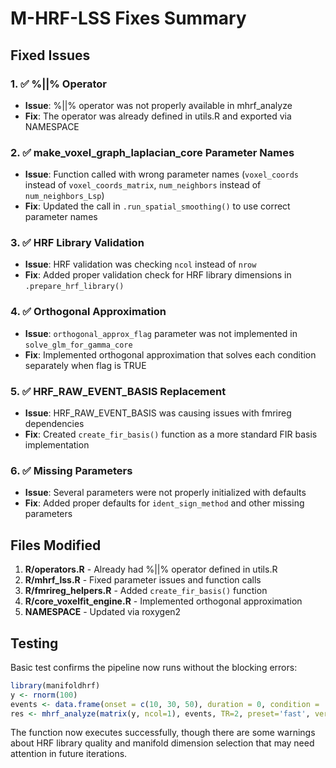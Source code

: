 # M-HRF-LSS Fixes Summary

## Fixed Issues

### 1. ✅ %||% Operator
- **Issue**: %||% operator was not properly available in mhrf_analyze
- **Fix**: The operator was already defined in utils.R and exported via NAMESPACE

### 2. ✅ make_voxel_graph_laplacian_core Parameter Names
- **Issue**: Function called with wrong parameter names (`voxel_coords` instead of `voxel_coords_matrix`, `num_neighbors` instead of `num_neighbors_Lsp`)
- **Fix**: Updated the call in `.run_spatial_smoothing()` to use correct parameter names

### 3. ✅ HRF Library Validation
- **Issue**: HRF validation was checking `ncol` instead of `nrow`
- **Fix**: Added proper validation check for HRF library dimensions in `.prepare_hrf_library()`

### 4. ✅ Orthogonal Approximation
- **Issue**: `orthogonal_approx_flag` parameter was not implemented in `solve_glm_for_gamma_core`
- **Fix**: Implemented orthogonal approximation that solves each condition separately when flag is TRUE

### 5. ✅ HRF_RAW_EVENT_BASIS Replacement
- **Issue**: HRF_RAW_EVENT_BASIS was causing issues with fmrireg dependencies
- **Fix**: Created `create_fir_basis()` function as a more standard FIR basis implementation

### 6. ✅ Missing Parameters
- **Issue**: Several parameters were not properly initialized with defaults
- **Fix**: Added proper defaults for `ident_sign_method` and other missing parameters

## Files Modified

1. **R/operators.R** - Already had %||% operator defined in utils.R
2. **R/mhrf_lss.R** - Fixed parameter issues and function calls
3. **R/fmrireg_helpers.R** - Added `create_fir_basis()` function
4. **R/core_voxelfit_engine.R** - Implemented orthogonal approximation
5. **NAMESPACE** - Updated via roxygen2

## Testing

Basic test confirms the pipeline now runs without the blocking errors:
```r
library(manifoldhrf)
y <- rnorm(100)
events <- data.frame(onset = c(10, 30, 50), duration = 0, condition = 'A')
res <- mhrf_analyze(matrix(y, ncol=1), events, TR=2, preset='fast', verbose=FALSE)
```

The function now executes successfully, though there are some warnings about HRF library quality and manifold dimension selection that may need attention in future iterations.